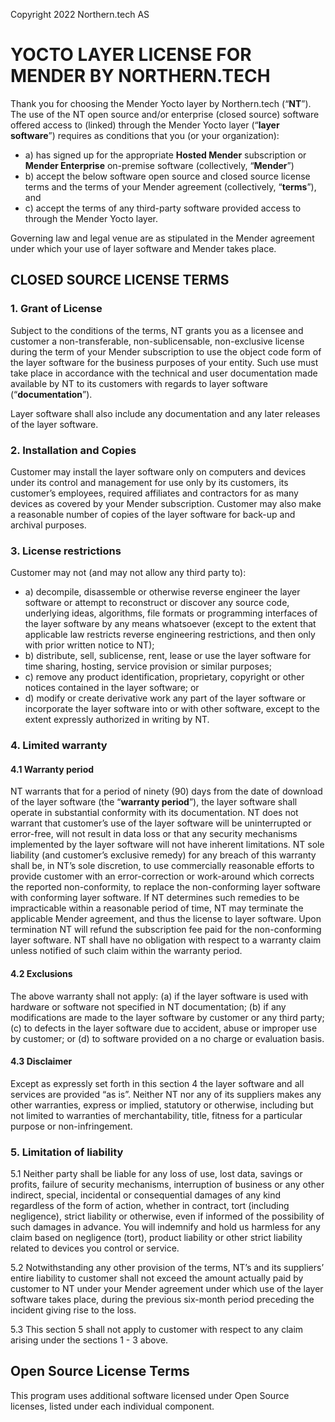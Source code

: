 Copyright 2022 Northern.tech AS

YOCTO LAYER LICENSE FOR MENDER BY NORTHERN.TECH
===============================================

Thank you for choosing the Mender Yocto layer by Northern.tech (“**NT**”).
The use of the NT open source and/or enterprise (closed source) software offered access to (linked) through the Mender Yocto layer (“**layer software**”) requires as conditions that you (or your organization):

- a) has signed up for the appropriate **Hosted Mender** subscription or **Mender Enterprise** on-premise software (collectively, “**Mender**”)
- b) accept the below software open source and closed source license terms and the terms of your Mender agreement (collectively, “**terms**”), and
- c) accept the terms of any third-party software provided access to through the Mender Yocto layer.

Governing law and legal venue are as stipulated in the Mender agreement under which your use of layer software and Mender takes place.

CLOSED SOURCE LICENSE TERMS
---------------------------

### 1. Grant of License

Subject to the conditions of the terms, NT grants you as a licensee and customer a non-transferable, non-sublicensable, non-exclusive license during the term of your Mender subscription to use the object code form of the layer software for the business purposes of your entity. Such use must take place in accordance with the technical and user documentation made available by NT to its customers with regards to layer software (“**documentation**”).

Layer software shall also include any documentation and any later releases of the layer software.

### 2. Installation and Copies

Customer may install the layer software only on computers and devices under its control and management for use only by its customers, its customer’s employees, required affiliates and contractors for as many devices as covered by your Mender subscription. Customer may also make a reasonable number of copies of the layer software for back-up and archival purposes.

### 3. License restrictions

Customer may not (and may not allow any third party to):

- a) decompile, disassemble or otherwise reverse engineer the layer software or attempt to reconstruct or discover any source code, underlying ideas, algorithms, file formats or programming interfaces of the layer software by any means whatsoever (except to the extent that applicable law restricts reverse engineering restrictions, and then only with prior written notice to NT);
- b) distribute, sell, sublicense, rent, lease or use the layer software for time sharing, hosting, service provision or similar purposes;
- c) remove any product identification, proprietary, copyright or other notices contained in the layer software; or
- d) modify or create derivative work any part of the layer software or incorporate the layer software into or with other software, except to the extent expressly authorized in writing by NT.

### 4. Limited warranty

#### 4.1 Warranty period

NT warrants that for a period of ninety (90) days from the date of download of the layer software (the “**warranty period**”), the layer software shall operate in substantial conformity with its documentation. NT does not warrant that customer’s use of the layer software will be uninterrupted or error-free, will not result in data loss or that any security mechanisms implemented by the layer software will not have inherent limitations. NT sole liability (and customer’s exclusive remedy) for any breach of this warranty shall be, in NT’s sole discretion, to use commercially reasonable efforts to provide customer with an error-correction or work-around which corrects the reported non-conformity, to replace the non-conforming layer software with conforming layer software. If NT determines such remedies to be impracticable within a reasonable period of time, NT may terminate the applicable Mender agreement, and thus the license to layer software. Upon termination NT will refund the subscription fee paid for the non-conforming layer software. NT shall have no obligation with respect to a warranty claim unless notified of such claim within the warranty period.

#### 4.2 Exclusions

The above warranty shall not apply: (a) if the layer software is used with hardware or software not specified in NT documentation; (b) if any modifications are made to the layer software by customer or any third party; (c) to defects in the layer software due to accident, abuse or improper use by customer; or (d) to software provided on a no charge or evaluation basis.

#### 4.3 Disclaimer

Except as expressly set forth in this section 4 the layer software and all services are provided “as is”. Neither NT nor any of its suppliers makes any other warranties, express or implied, statutory or otherwise, including but not limited to warranties of merchantability, title, fitness for a particular purpose or non-infringement.

### 5. Limitation of liability

5.1 Neither party shall be liable for any loss of use, lost data, savings or profits, failure of security mechanisms, interruption of business or any other indirect, special, incidental or consequential damages of any kind regardless of the form of action, whether in contract, tort (including negligence), strict liability or otherwise, even if informed of the possibility of such damages in advance. You will indemnify and hold us harmless for any claim based on negligence (tort), product liability or other strict liability related to devices you control or service.

5.2 Notwithstanding any other provision of the terms, NT’s and its suppliers’ entire liability to customer shall not exceed the amount actually paid by customer to NT under your Mender  agreement under which use of the layer software takes place, during the previous six-month period preceding the incident giving rise to the loss.

5.3 This section 5 shall not apply to customer with respect to any claim arising under the sections 1 - 3 above.

Open Source License Terms
-------------------------

This program uses additional software licensed under Open Source licenses, listed under each individual component.
